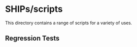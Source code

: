 

# SHIPs/scripts

This directory contains a range of scripts for a variety of uses.


## Regression Tests

 
